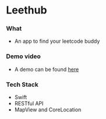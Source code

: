 # Leethub
### What
- An app to find your leetcode buddy
### Demo video
- A demo can be found [here](https://drive.google.com/file/d/12Cq_3N8ORhZBXqlQq3g9RYZQaICCjSr8/view?usp=sharing)
### Tech Stack
- Swift
- RESTful API
- MapView and CoreLocation
